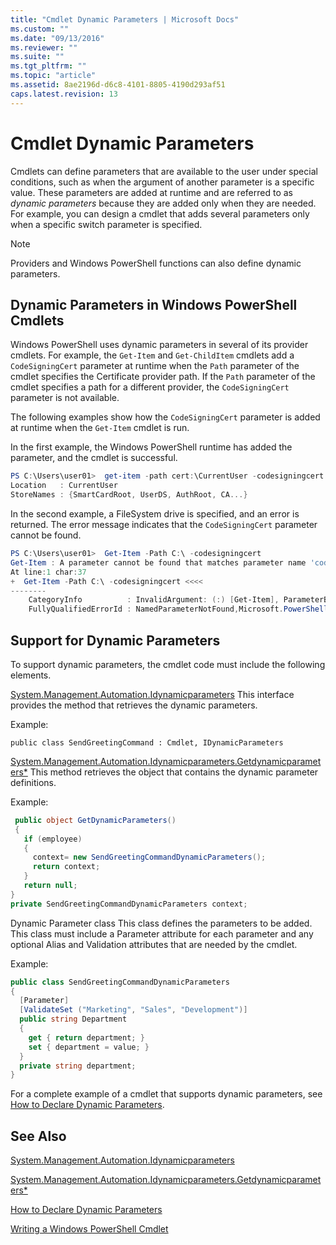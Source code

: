 ```yaml
---
title: "Cmdlet Dynamic Parameters | Microsoft Docs"
ms.custom: ""
ms.date: "09/13/2016"
ms.reviewer: ""
ms.suite: ""
ms.tgt_pltfrm: ""
ms.topic: "article"
ms.assetid: 8ae2196d-d6c8-4101-8805-4190d293af51
caps.latest.revision: 13
---
```

# Cmdlet Dynamic Parameters

Cmdlets can define parameters that are available to the user under special conditions, such as when the argument of another parameter is a specific value. These parameters are added at runtime and are referred to as *dynamic parameters* because they are added only when they are needed. For example, you can design a cmdlet that adds several parameters only when a specific switch parameter is specified.

> [!NOTE]
>  Providers and Windows PowerShell functions can also define dynamic parameters.

## Dynamic Parameters in Windows PowerShell Cmdlets

 Windows PowerShell uses dynamic parameters in several of its provider cmdlets. For example, the `Get-Item` and `Get-ChildItem` cmdlets add a `CodeSigningCert` parameter at runtime when the `Path` parameter of the cmdlet specifies the Certificate provider path. If the `Path` parameter of the cmdlet specifies a path for a different provider, the `CodeSigningCert` parameter is not available.

 The following examples show how the `CodeSigningCert` parameter is added at runtime when the `Get-Item` cmdlet is run.

 In the first example, the Windows PowerShell runtime has added the parameter, and the cmdlet is successful.

```powershell
PS C:\Users\user01>  get-item -path cert:\CurrentUser -codesigningcert
Location   : CurrentUser
StoreNames : {SmartCardRoot, UserDS, AuthRoot, CA...}
```

 In the second example, a FileSystem drive is specified, and an error is returned. The error message indicates that the `CodeSigningCert` parameter cannot be found.

```powershell
PS C:\Users\user01>  Get-Item -Path C:\ -codesigningcert
Get-Item : A parameter cannot be found that matches parameter name 'codesigningcert'.
At line:1 char:37
+  Get-Item -Path C:\ -codesigningcert <<<<
--------
    CategoryInfo          : InvalidArgument: (:) [Get-Item], ParameterBindingException
    FullyQualifiedErrorId : NamedParameterNotFound,Microsoft.PowerShell.Commands.GetItemCommand
```

## Support for Dynamic Parameters

 To support dynamic parameters, the cmdlet code must include the following elements.

 [System.Management.Automation.Idynamicparameters](/dotnet/api/System.Management.Automation.IDynamicParameters)
 This interface provides the method that retrieves the dynamic parameters.

 Example:

 `public class SendGreetingCommand : Cmdlet, IDynamicParameters`

 [System.Management.Automation.Idynamicparameters.Getdynamicparameters*](/dotnet/api/System.Management.Automation.IDynamicParameters.GetDynamicParameters)
 This method retrieves the object that contains the dynamic parameter definitions.

 Example:

```csharp
 public object GetDynamicParameters()
 {
   if (employee)
   {
     context= new SendGreetingCommandDynamicParameters();
     return context;
   }
   return null;
}
private SendGreetingCommandDynamicParameters context;
```

 Dynamic Parameter class
 This class defines the parameters to be added. This class must include a Parameter attribute for each parameter and any optional Alias and Validation attributes that are needed by the cmdlet.

 Example:

```csharp
public class SendGreetingCommandDynamicParameters
{
  [Parameter]
  [ValidateSet ("Marketing", "Sales", "Development")]
  public string Department
  {
    get { return department; }
    set { department = value; }
  }
  private string department;
}
```

 For a complete example of a cmdlet that supports dynamic parameters, see [How to Declare Dynamic Parameters](./how-to-declare-dynamic-parameters.md).

## See Also

 [System.Management.Automation.Idynamicparameters](/dotnet/api/System.Management.Automation.IDynamicParameters)

 [System.Management.Automation.Idynamicparameters.Getdynamicparameters*](/dotnet/api/System.Management.Automation.IDynamicParameters.GetDynamicParameters)

 [How to Declare Dynamic Parameters](./how-to-declare-dynamic-parameters.md)

 [Writing a Windows PowerShell Cmdlet](./writing-a-windows-powershell-cmdlet.md)
